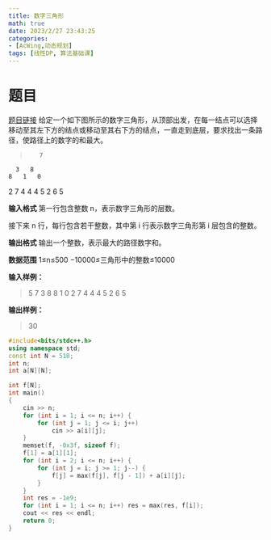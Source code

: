 ```yaml
---
title: 数字三角形
math: true
date: 2023/2/27 23:43:25
categories:
- [AcWing,动态规划]
tags: [线性DP, 算法基础课]
---
```

# 题目
[题目链接](https://www.acwing.com/problem/content/900/)
给定一个如下图所示的数字三角形，从顶部出发，在每一结点可以选择移动至其左下方的结点或移动至其右下方的结点，一直走到底层，要求找出一条路径，使路径上的数字的和最大。

>        7
      3   8
    8   1   0
  2   7   4   4
4   5   2   6   5

**输入格式**
第一行包含整数 n，表示数字三角形的层数。

接下来 n 行，每行包含若干整数，其中第 i 行表示数字三角形第 i 层包含的整数。

**输出格式**
输出一个整数，表示最大的路径数字和。

**数据范围**
1≤n≤500
−10000≤三角形中的整数≤10000

**输入样例：**
>5
7
3 8
8 1 0 
2 7 4 4
4 5 2 6 5

**输出样例：**
>30

```cpp
#include<bits/stdc++.h>
using namespace std;
const int N = 510;
int n;
int a[N][N];

int f[N];
int main()
{
    cin >> n;
    for (int i = 1; i <= n; i++) {
        for (int j = 1; j <= i; j++)
            cin >> a[i][j];
    }
    memset(f, -0x3f, sizeof f);
    f[1] = a[1][1];
    for (int i = 2; i <= n; i++) {
        for (int j = i; j >= 1; j--) {
            f[j] = max(f[j], f[j - 1]) + a[i][j];
        }
    }
    int res = -1e9;
    for (int i = 1; i <= n; i++) res = max(res, f[i]);
    cout << res << endl;
    return 0;
}
```